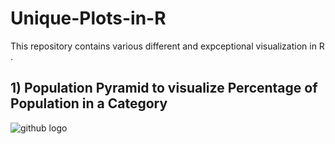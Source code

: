 # Unique-Plots-in-R
This repository contains various different and expceptional visualization in R .



## 1) Population Pyramid to visualize Percentage of Population in a Category

![github logo](https://github.com/anishsingh20/Unique-Plots-in-R/blob/master/Plots/Rplot.png)
